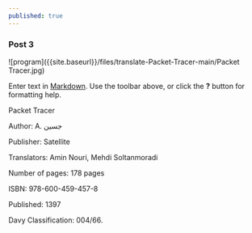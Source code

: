 ```yaml
---
published: true
---
```

### Post 3

![program]({{site.baseurl}}/files/translate-Packet-Tracer-main/Packet Tracer.jpg)


Enter text in [Markdown](http://daringfireball.net/projects/markdown/). Use the toolbar above, or click the **?** button for formatting help.

Packet Tracer

Author: A. جسین

Publisher: Satellite

Translators: Amin Nouri, Mehdi Soltanmoradi

Number of pages: 178 pages

ISBN: 978-600-459-457-8

Published: 1397

Davy Classification: 004/66.
